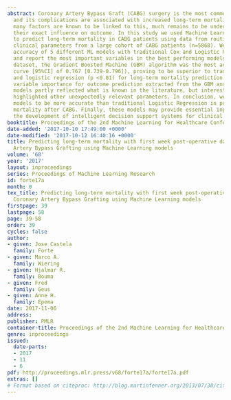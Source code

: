 ```yaml
---
abstract: Coronary Artery Bypass Graft (CABG) surgery is the most common cardiac operation
  and its complications are associated with increased long-term mortality rates. Although
  many factors are known to be linked to this, much remains to be understood about
  their exact influence on outcome. In this study we used Machine Learning (ML) algorithms
  to predict long-term mortality in CABG patients using data from routinely measured
  clinical parameters from a large cohort of CABG patients (n=5868). We compared the
  accuracy of 5 different ML models with traditional Cox and Logistic Regression,
  and report the most important variables in the best performing models. In the validation
  dataset, the Gradient Boosted Machine (GBM) algorithm was the most accurate (AUROC
  curve [95%CI] of 0.767 [0.739-0.796]), proving to be superior to traditional Cox
  and logistic regression (p <0.01) for long-term mortality prediction. Measures of
  variable importance for outcome prediction extracted from the GBM and Random Forest
  models partly reflected what is known in the literature, but interestingly also
  highlighted other unexpectedly relevant parameters. In conclusion, we found ML algorithm-based
  models to be more accurate than traditional Logistic Regression in predicting long-term
  mortality after CABG. Finally, these models may provide essential input to assist
  the development of intelligent decision support systems for clinical use.
booktitle: Proceedings of the 2nd Machine Learning for Healthcare Conference
date-added: '2017-10-10 17:49:00 +0000'
date-modified: '2017-10-12 16:40:16 +0000'
title: Predicting long-term mortality with first week post-operative data after Coronary
  Artery Bypass Grafting using Machine Learning models
volume: '68'
year: '2017'
layout: inproceedings
series: Proceedings of Machine Learning Research
id: forte17a
month: 0
tex_title: Predicting long-term mortality with first week post-operative data after
  Coronary Artery Bypass Grafting using Machine Learning models
firstpage: 39
lastpage: 58
page: 39-58
order: 39
cycles: false
author:
- given: Jose Castela
  family: Forte
- given: Marco A.
  family: Wiering
- given: Hjalmar R.
  family: Bouma
- given: Fred
  family: Geus
- given: Anne H.
  family: Epema
date: 2017-11-06
address: 
publisher: PMLR
container-title: Proceedings of the 2nd Machine Learning for Healthcare Conference
genre: inproceedings
issued:
  date-parts:
  - 2017
  - 11
  - 6
pdf: http://proceedings.mlr.press/v68/forte17a/forte17a.pdf
extras: []
# Format based on citeproc: http://blog.martinfenner.org/2013/07/30/citeproc-yaml-for-bibliographies/
---
```

